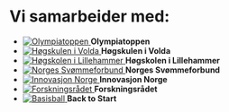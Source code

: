 # Vi samarbeider med:
* [ ![Olympiatoppen](http://i.imgur.com/J1ams4P.png) ](http://www.olympiatoppen.no) **Olympiatoppen**
* [ ![Høgskulen i Volda](http://i.imgur.com/6I2zSSj.jpg) ](http://www.hivolda.no) **Høgskulen i Volda**
* [ ![Høgskolen i Lillehammer](http://i.imgur.com/0wEEvoF.jpg) ](http://www.hil.no) **Høgskolen i Lillehammer**
* [ ![Norges Svømmeforbund](http://i.imgur.com/WORU5xW.jpg) ](http://www.svomming.no) **Norges Svømmeforbund**
* [ ![Innovasjon Norge](http://i.imgur.com/Fdersuu.png) ](http://www.innovasjonnorge.no) **Innovasjon Norge**
* [ ![Forskningsrådet](http://i.imgur.com/qpZ4kkS.jpg) ](http://www.forskningsradet.no) **Forskningsrådet**
* [ ![Basisball](http://i.imgur.com/BSb26BV.png) ](http://www.backtostart.no) **Back to Start**
